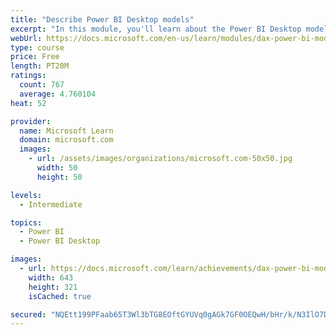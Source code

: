 ```yaml
---
title: "Describe Power BI Desktop models"
excerpt: "In this module, you'll learn about the Power BI Desktop model structure, star schema design basics, analytics queries, and report visual configuration. This module provides a strong foundation on which you can learn to optimize model designs and add model calculations."
webUrl: https://docs.microsoft.com/en-us/learn/modules/dax-power-bi-models/
type: course
price: Free
length: PT20M
ratings:
  count: 767
  average: 4.760104
heat: 52

provider:
  name: Microsoft Learn
  domain: microsoft.com
  images:
    - url: /assets/images/organizations/microsoft.com-50x50.jpg
      width: 50
      height: 50

levels:
  - Intermediate

topics:
  - Power BI
  - Power BI Desktop

images:
  - url: https://docs.microsoft.com/learn/achievements/dax-power-bi-models-social.png
    width: 643
    height: 321
    isCached: true

secured: "NQEtt199PFaab65T3Wl3bTG8EOftGYUVq0gAGk7GF0OEQwH/bHr/k/N3IlO7DDMFYDs9qTWNMQAWnrkdbBl1urztMr5SNfvz2n94QctTHJUhEqweSd77rvOAX+jegA37r3y7jucpr2rbqH5KLewocy7HHj2bdGU1QWalwl/7w7a7zYOI07hnCCYli/UghYMm37r7pBJicz0Cv/dIlAIjAGH/t9JPsx0V1LBoan7kdeMUfL+xcTS/qlUE3SOZG1WY9weXy47RlxjjGw5imidNv6c2xGD5RlE3BiPlsbekwVS9K7hSdJ6/TMMOJrnwopIy+k5asZI81v8At4JH9xjZCqrAu0cpwJaOpQwlpzMHu2rW5/w7M/csgfOoylVft8GgYQquipeRv+rAObl8o+BLCbRrcRg0VNC+hXu6RbXTM7A=;3A6FdDnDAnyQJtxsO17JTg=="
---
```


